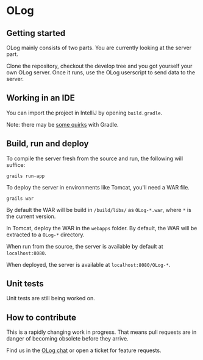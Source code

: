OLog
====

Getting started
---------------

OLog mainly consists of two parts. You are currently looking at the server part.

Clone the repository, checkout the develop tree and you got yourself your own OLog server.
Once it runs, use the OLog userscript to send data to the server.

Working in an IDE
-----------------

You can import the project in IntelliJ by opening `build.gradle`.

Note: there may be [some quirks](https://github.com/libgdx/libgdx/wiki/Gradle-and-Intellij-IDEA) with Gradle.

Build, run and deploy
---------------------

To compile the server fresh from the source and run, the following will suffice:

    grails run-app

To deploy the server in environments like Tomcat, you'll need a WAR file.

    grails war

By default the WAR will be build in `/build/libs/` as `OLog-*.war`, where `*` is the current version.

In Tomcat, deploy the WAR in the `webapps` folder. By default, the WAR will be extracted to a `OLog-*` directory.

When run from the source, the server is available by default at `localhost:8080`.

When deployed, the server is available at `localhost:8080/OLog-*`.

Unit tests
----------

Unit tests are still being worked on.

How to contribute
-----------------

This is a rapidly changing work in progress. That means pull requests are in danger of becoming obsolete before they arrive.

Find us in the [OLog chat](http://chat.stackexchange.com/rooms/30740/olog-ogame-logger-and-personal-assistant) or open a ticket for feature requests.
